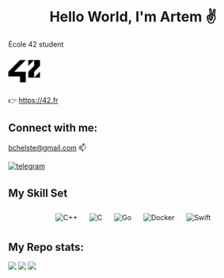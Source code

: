 <h1 align="center">Hello World, I'm Artem ✌️</h1>
<!--
<h3 align="center">BMSTU graduate and École 42 student, from Russia 🇷🇺</h3>
-->

École 42 student

<div align="left">
<a href="https://42.fr" target="_blank">
<img height="64" width="64" src="https://github.com/bchelste/bchelste/blob/main/utils/42.svg" />
</a>
</div> 

👉 https://42.fr



## Connect with me:

<a align="left"> bchelste@gmail.com 📫</a>
 
<div align="left">
<a href="https://t.me/o_zdorova/" target="_blank">
<img src=https://img.shields.io/badge/telegram-%2324292e.svg?&style=for-the-badge&logo=telegram&logoColor=white alt=telegram style="margin-bottom: 5px;" />
</a>
</div> 

## My Skill Set

<div align="center">

<img style="margin: 10px" src="https://profilinator.rishav.dev/skills-assets/cplusplus-original.svg" alt="C++" height="75"/> 
<img style="margin: 10px" src="https://profilinator.rishav.dev/skills-assets/c-original.svg" alt="C" height="75"/>
<img style="margin: 10px" src="https://profilinator.rishav.dev/skills-assets/go-original-wordmark.svg" alt="Go" height="75" />
<img style="margin: 10px" src="https://profilinator.rishav.dev/skills-assets/docker-original-wordmark.svg" alt="Docker" height="75" />
<img style="margin: 10px" src="https://profilinator.rishav.dev/skills-assets/swift-original-wordmark.svg" alt="Swift" height="75" />
</div> 

## My Repo stats:
![](http://github-profile-summary-cards.vercel.app/api/cards/profile-details?username=bchelste&theme=nord_bright)
![](http://github-profile-summary-cards.vercel.app/api/cards/repos-per-language?username=bchelste&theme=nord_bright)
![](http://github-profile-summary-cards.vercel.app/api/cards/most-commit-language?username=bchelste&theme=nord_bright)



<!--
**bchelste/bchelste** is a ✨ _special_ ✨ repository because its `README.md` (this file) appears on your GitHub profile.

Here are some ideas to get you started:

- 🔭 I’m currently working on ...
- 🌱 I’m currently learning Swift and C++
- 👯 I’m looking to collaborate on ...
- 🤔 I’m looking for help with ...
- 💬 Ask me about ...
- 📫 How to reach me: bchelste@gmail.com
- 😄 Pronouns: ...
- ⚡ Fun fact: ...
-->
